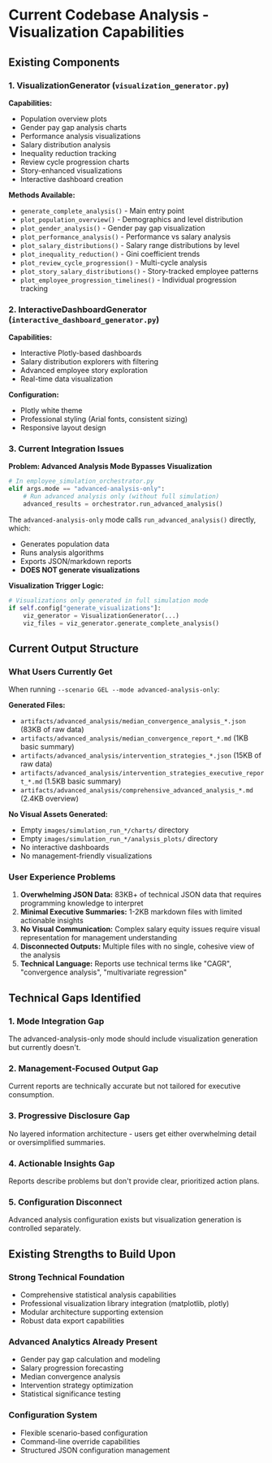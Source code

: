 # Current Codebase Analysis - Visualization Capabilities

## Existing Components

### 1. VisualizationGenerator (`visualization_generator.py`)
**Capabilities:**
- Population overview plots
- Gender pay gap analysis charts
- Performance analysis visualizations  
- Salary distribution analysis
- Inequality reduction tracking
- Review cycle progression charts
- Story-enhanced visualizations
- Interactive dashboard creation

**Methods Available:**
- `generate_complete_analysis()` - Main entry point
- `plot_population_overview()` - Demographics and level distribution
- `plot_gender_analysis()` - Gender pay gap visualization
- `plot_performance_analysis()` - Performance vs salary analysis
- `plot_salary_distributions()` - Salary range distributions by level
- `plot_inequality_reduction()` - Gini coefficient trends
- `plot_review_cycle_progression()` - Multi-cycle analysis
- `plot_story_salary_distributions()` - Story-tracked employee patterns
- `plot_employee_progression_timelines()` - Individual progression tracking

### 2. InteractiveDashboardGenerator (`interactive_dashboard_generator.py`) 
**Capabilities:**
- Interactive Plotly-based dashboards
- Salary distribution explorers with filtering
- Advanced employee story exploration
- Real-time data visualization

**Configuration:**
- Plotly white theme
- Professional styling (Arial fonts, consistent sizing)
- Responsive layout design

### 3. Current Integration Issues

**Problem: Advanced Analysis Mode Bypasses Visualization**
```python
# In employee_simulation_orchestrator.py
elif args.mode == "advanced-analysis-only":
    # Run advanced analysis only (without full simulation)
    advanced_results = orchestrator.run_advanced_analysis()
```

The `advanced-analysis-only` mode calls `run_advanced_analysis()` directly, which:
- Generates population data
- Runs analysis algorithms
- Exports JSON/markdown reports 
- **DOES NOT generate visualizations**

**Visualization Trigger Logic:**
```python
# Visualizations only generated in full simulation mode
if self.config["generate_visualizations"]:
    viz_generator = VisualizationGenerator(...)
    viz_files = viz_generator.generate_complete_analysis()
```

## Current Output Structure

### What Users Currently Get
When running `--scenario GEL --mode advanced-analysis-only`:

**Generated Files:**
- `artifacts/advanced_analysis/median_convergence_analysis_*.json` (83KB of raw data)
- `artifacts/advanced_analysis/median_convergence_report_*.md` (1KB basic summary)
- `artifacts/advanced_analysis/intervention_strategies_*.json` (15KB of raw data)
- `artifacts/advanced_analysis/intervention_strategies_executive_report_*.md` (1.5KB basic summary)
- `artifacts/advanced_analysis/comprehensive_advanced_analysis_*.md` (2.4KB overview)

**No Visual Assets Generated:**
- Empty `images/simulation_run_*/charts/` directory
- Empty `images/simulation_run_*/analysis_plots/` directory
- No interactive dashboards
- No management-friendly visualizations

### User Experience Problems

1. **Overwhelming JSON Data:** 83KB+ of technical JSON data that requires programming knowledge to interpret
2. **Minimal Executive Summaries:** 1-2KB markdown files with limited actionable insights
3. **No Visual Communication:** Complex salary equity issues require visual representation for management understanding
4. **Disconnected Outputs:** Multiple files with no single, cohesive view of the analysis
5. **Technical Language:** Reports use technical terms like "CAGR", "convergence analysis", "multivariate regression"

## Technical Gaps Identified

### 1. Mode Integration Gap
The advanced-analysis-only mode should include visualization generation but currently doesn't.

### 2. Management-Focused Output Gap
Current reports are technically accurate but not tailored for executive consumption.

### 3. Progressive Disclosure Gap
No layered information architecture - users get either overwhelming detail or oversimplified summaries.

### 4. Actionable Insights Gap
Reports describe problems but don't provide clear, prioritized action plans.

### 5. Configuration Disconnect
Advanced analysis configuration exists but visualization generation is controlled separately.

## Existing Strengths to Build Upon

### Strong Technical Foundation
- Comprehensive statistical analysis capabilities
- Professional visualization library integration (matplotlib, plotly)
- Modular architecture supporting extension
- Robust data export capabilities

### Advanced Analytics Already Present
- Gender pay gap calculation and modeling
- Salary progression forecasting
- Median convergence analysis
- Intervention strategy optimization
- Statistical significance testing

### Configuration System
- Flexible scenario-based configuration
- Command-line override capabilities
- Structured JSON configuration management